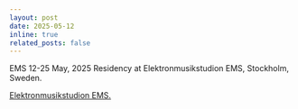 ```yaml
---
layout: post
date: 2025-05-12
inline: true
related_posts: false
---
```

EMS 12-25 May, 2025
Residency at Elektronmusikstudion EMS, Stockholm, Sweden. 


<a href="https://elektronmusikstudion.se/en/">Elektronmusikstudion EMS.


